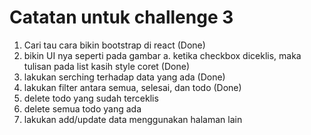 # Catatan untuk challenge 3
1. Cari tau cara bikin bootstrap di react (Done)
2. bikin UI nya seperti pada gambar
	a. ketika checkbox diceklis, maka tulisan pada list kasih style coret (Done)
3. lakukan serching terhadap data yang ada (Done)
4. lakukan filter antara semua, selesai, dan todo (Done)
5. delete todo yang sudah terceklis
6. delete semua todo yang ada
7. lakukan add/update data menggunakan halaman lain
